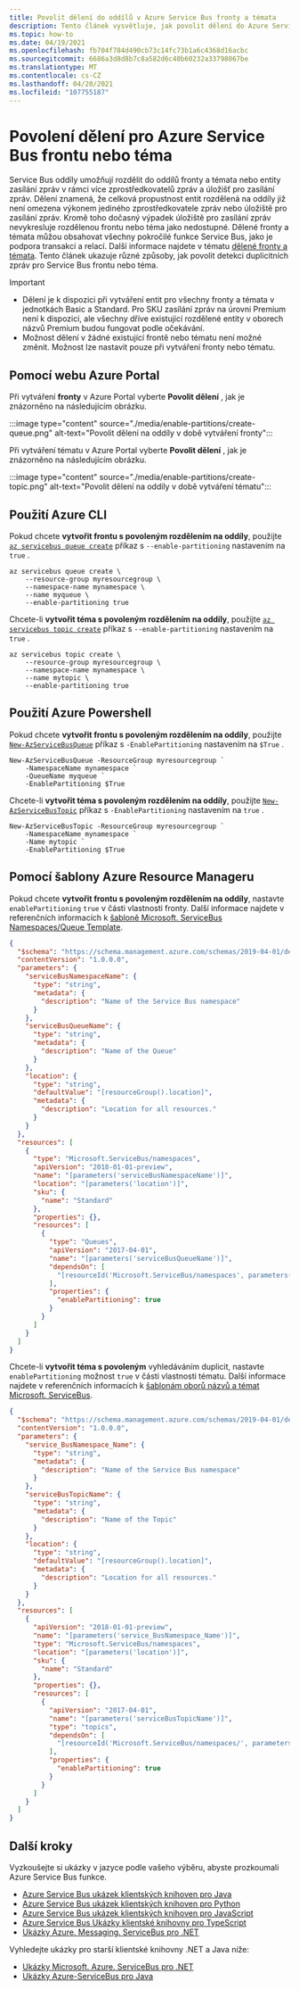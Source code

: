 ```yaml
---
title: Povolit dělení do oddílů v Azure Service Bus fronty a témata
description: Tento článek vysvětluje, jak povolit dělení do Azure Service Bus front a témat pomocí Azure Portal, PowerShellu, rozhraní příkazového řádku a programovacích jazyků (C#, Java, Python a JavaScript).
ms.topic: how-to
ms.date: 04/19/2021
ms.openlocfilehash: fb704f784d490cb73c14fc73b1a6c4368d16acbc
ms.sourcegitcommit: 6686a3d8d8b7c8a582d6c40b60232a33798067be
ms.translationtype: MT
ms.contentlocale: cs-CZ
ms.lasthandoff: 04/20/2021
ms.locfileid: "107755187"
---
```

# <a name="enable-partitioning-for-an-azure-service-bus-queue-or-a-topic"></a>Povolení dělení pro Azure Service Bus frontu nebo téma
Service Bus oddíly umožňují rozdělit do oddílů fronty a témata nebo entity zasílání zpráv v rámci více zprostředkovatelů zpráv a úložišť pro zasílání zpráv. Dělení znamená, že celková propustnost entit rozdělená na oddíly již není omezena výkonem jediného zprostředkovatele zpráv nebo úložiště pro zasílání zpráv. Kromě toho dočasný výpadek úložiště pro zasílání zpráv nevykresluje rozdělenou frontu nebo téma jako nedostupné. Dělené fronty a témata můžou obsahovat všechny pokročilé funkce Service Bus, jako je podpora transakcí a relací. Další informace najdete v tématu [dělené fronty a témata](service-bus-partitioning.md). Tento článek ukazuje různé způsoby, jak povolit detekci duplicitních zpráv pro Service Bus frontu nebo téma. 

> [!IMPORTANT]
> - Dělení je k dispozici při vytváření entit pro všechny fronty a témata v jednotkách Basic a Standard. Pro SKU zasílání zpráv na úrovni Premium není k dispozici, ale všechny dříve existující rozdělené entity v oborech názvů Premium budou fungovat podle očekávání.
> - Možnost dělení v žádné existující frontě nebo tématu není možné změnit. Možnost lze nastavit pouze při vytváření fronty nebo tématu. 

## <a name="using-azure-portal"></a>Pomocí webu Azure Portal
Při vytváření **fronty** v Azure Portal vyberte **Povolit dělení** , jak je znázorněno na následujícím obrázku. 

:::image type="content" source="./media/enable-partitions/create-queue.png" alt-text="Povolit dělení na oddíly v době vytváření fronty":::

Při vytváření tématu v Azure Portal vyberte **Povolit dělení** , jak je znázorněno na následujícím obrázku. 

:::image type="content" source="./media/enable-partitions/create-topic.png" alt-text="Povolit dělení na oddíly v době vytváření tématu":::

## <a name="using-azure-cli"></a>Použití Azure CLI
Pokud chcete **vytvořit frontu s povoleným rozdělením na oddíly**, použijte [`az servicebus queue create`](/cli/azure/servicebus/queue#az_servicebus_queue_create) příkaz s `--enable-partitioning` nastavením na `true` .

```azurecli-interactive
az servicebus queue create \
    --resource-group myresourcegroup \
    --namespace-name mynamespace \
    --name myqueue \
    --enable-partitioning true
```

Chcete-li **vytvořit téma s povoleným rozdělením na oddíly**, použijte [`az servicebus topic create`](/cli/azure/servicebus/topic#az_servicebus_topic_create) příkaz s `--enable-partitioning` nastavením na `true` .

```azurecli-interactive
az servicebus topic create \
    --resource-group myresourcegroup \
    --namespace-name mynamespace \
    --name mytopic \
    --enable-partitioning true
```

## <a name="using-azure-powershell"></a>Použití Azure Powershell
Pokud chcete **vytvořit frontu s povoleným rozdělením na oddíly**, použijte [`New-AzServiceBusQueue`](/powershell/module/az.servicebus/new-azservicebusqueue) příkaz s `-EnablePartitioning` nastavením na `$True` . 

```azurepowershell-interactive
New-AzServiceBusQueue -ResourceGroup myresourcegroup `
    -NamespaceName mynamespace `
    -QueueName myqueue `
    -EnablePartitioning $True
```

Chcete-li **vytvořit téma s povoleným rozdělením na oddíly**, použijte [`New-AzServiceBusTopic`](/powershell/module/az.servicebus/new-azservicebustopic) příkaz s `-EnablePartitioning` nastavením na `true` . 

```azurepowershell-interactive
New-AzServiceBusTopic -ResourceGroup myresourcegroup `
    -NamespaceName mynamespace `
    -Name mytopic `
    -EnablePartitioning $True
```

## <a name="using-azure-resource-manager-template"></a>Pomocí šablony Azure Resource Manageru
Pokud chcete **vytvořit frontu s povoleným rozdělením na oddíly**, nastavte `enablePartitioning` `true` v části vlastnosti fronty. Další informace najdete v referenčních informacích k [šabloně Microsoft. ServiceBus Namespaces/Queue Template](/azure/templates/microsoft.servicebus/namespaces/queues?tabs=json). 

```json
{
  "$schema": "https://schema.management.azure.com/schemas/2019-04-01/deploymentTemplate.json#",
  "contentVersion": "1.0.0.0",
  "parameters": {
    "serviceBusNamespaceName": {
      "type": "string",
      "metadata": {
        "description": "Name of the Service Bus namespace"
      }
    },
    "serviceBusQueueName": {
      "type": "string",
      "metadata": {
        "description": "Name of the Queue"
      }
    },
    "location": {
      "type": "string",
      "defaultValue": "[resourceGroup().location]",
      "metadata": {
        "description": "Location for all resources."
      }
    }
  },
  "resources": [
    {
      "type": "Microsoft.ServiceBus/namespaces",
      "apiVersion": "2018-01-01-preview",
      "name": "[parameters('serviceBusNamespaceName')]",
      "location": "[parameters('location')]",
      "sku": {
        "name": "Standard"
      },
      "properties": {},
      "resources": [
        {
          "type": "Queues",
          "apiVersion": "2017-04-01",
          "name": "[parameters('serviceBusQueueName')]",
          "dependsOn": [
            "[resourceId('Microsoft.ServiceBus/namespaces', parameters('serviceBusNamespaceName'))]"
          ],
          "properties": {
            "enablePartitioning": true
          }
        }
      ]
    }
  ]
}

```

Chcete-li **vytvořit téma s povoleným** vyhledáváním duplicit, nastavte `enablePartitioning` možnost `true` v části vlastnosti tématu. Další informace najdete v referenčních informacích k [šablonám oborů názvů a témat Microsoft. ServiceBus](/azure/templates/microsoft.servicebus/namespaces/topics?tabs=json). 

```json
{
  "$schema": "https://schema.management.azure.com/schemas/2019-04-01/deploymentTemplate.json#",
  "contentVersion": "1.0.0.0",
  "parameters": {
    "service_BusNamespace_Name": {
      "type": "string",
      "metadata": {
        "description": "Name of the Service Bus namespace"
      }
    },
    "serviceBusTopicName": {
      "type": "string",
      "metadata": {
        "description": "Name of the Topic"
      }
    },
    "location": {
      "type": "string",
      "defaultValue": "[resourceGroup().location]",
      "metadata": {
        "description": "Location for all resources."
      }
    }
  },
  "resources": [
    {
      "apiVersion": "2018-01-01-preview",
      "name": "[parameters('service_BusNamespace_Name')]",
      "type": "Microsoft.ServiceBus/namespaces",
      "location": "[parameters('location')]",
      "sku": {
        "name": "Standard"
      },
      "properties": {},
      "resources": [
        {
          "apiVersion": "2017-04-01",
          "name": "[parameters('serviceBusTopicName')]",
          "type": "topics",
          "dependsOn": [
            "[resourceId('Microsoft.ServiceBus/namespaces/', parameters('service_BusNamespace_Name'))]"
          ],
          "properties": {
            "enablePartitioning": true
          }
        }
      ]
    }
  ]
}
```


## <a name="next-steps"></a>Další kroky
Vyzkoušejte si ukázky v jazyce podle vašeho výběru, abyste prozkoumali Azure Service Bus funkce. 

- [Azure Service Bus ukázek klientských knihoven pro Java](/samples/azure/azure-sdk-for-java/servicebus-samples/)
- [Azure Service Bus ukázek klientských knihoven pro Python](/samples/azure/azure-sdk-for-python/servicebus-samples/)
- [Azure Service Bus ukázek klientských knihoven pro JavaScript](/samples/azure/azure-sdk-for-js/service-bus-javascript/)
- [Azure Service Bus Ukázky klientské knihovny pro TypeScript](/samples/azure/azure-sdk-for-js/service-bus-typescript/)
- [Ukázky Azure. Messaging. ServiceBus pro .NET](/samples/azure/azure-sdk-for-net/azuremessagingservicebus-samples/)

Vyhledejte ukázky pro starší klientské knihovny .NET a Java níže:
- [Ukázky Microsoft. Azure. ServiceBus pro .NET](https://github.com/Azure/azure-service-bus/tree/master/samples/DotNet/Microsoft.Azure.ServiceBus/)
- [Ukázky Azure-ServiceBus pro Java](https://github.com/Azure/azure-service-bus/tree/master/samples/Java/azure-servicebus/MessageBrowse)